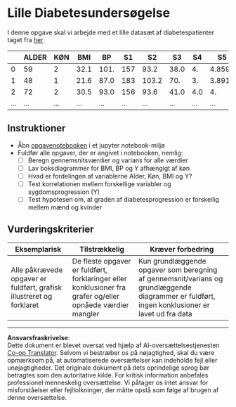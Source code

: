 <!--
CO_OP_TRANSLATOR_METADATA:
{
  "original_hash": "01d1b493e8b51a6ebb42524f6b1bcfff",
  "translation_date": "2025-08-26T21:48:09+00:00",
  "source_file": "1-Introduction/04-stats-and-probability/assignment.md",
  "language_code": "da"
}
-->
# Lille Diabetesundersøgelse

I denne opgave skal vi arbejde med et lille datasæt af diabetespatienter taget fra [her](https://www4.stat.ncsu.edu/~boos/var.select/diabetes.html).

|   | ALDER | KØN | BMI | BP | S1 | S2 | S3 | S4 | S5 | S6 | Y  |
|---|-------|-----|-----|----|----|----|----|----|----|----|----|
| 0 | 59 | 2 | 32.1 | 101. | 157 | 93.2 | 38.0 | 4. | 4.8598 | 87 | 151 |
| 1 | 48 | 1 | 21.6 | 87.0 | 183 | 103.2 | 70. | 3. | 3.8918 | 69 | 75 |
| 2 | 72 | 2 | 30.5 | 93.0 | 156 | 93.6 | 41.0 | 4.0 | 4. | 85 | 141 |
| ... | ... | ... | ... | ...| ...| ...| ...| ...| ...| ...| ... |

## Instruktioner

* Åbn [opgavenotebooken](assignment.ipynb) i et jupyter notebook-miljø
* Fuldfør alle opgaver, der er angivet i notebooken, nemlig:
   * [ ] Beregn gennemsnitsværdier og varians for alle værdier
   * [ ] Lav boksdiagrammer for BMI, BP og Y afhængigt af køn
   * [ ] Hvad er fordelingen af variablerne Alder, Køn, BMI og Y?
   * [ ] Test korrelationen mellem forskellige variabler og sygdomsprogression (Y)
   * [ ] Test hypotesen om, at graden af diabetesprogression er forskellig mellem mænd og kvinder
   
## Vurderingskriterier

Eksemplarisk | Tilstrækkelig | Kræver forbedring
--- | --- | -- |
Alle påkrævede opgaver er fuldført, grafisk illustreret og forklaret | De fleste opgaver er fuldført, forklaringer eller konklusioner fra grafer og/eller opnåede værdier mangler | Kun grundlæggende opgaver som beregning af gennemsnit/varians og grundlæggende diagrammer er fuldført, ingen konklusioner er lavet ud fra data

---

**Ansvarsfraskrivelse**:  
Dette dokument er blevet oversat ved hjælp af AI-oversættelsestjenesten [Co-op Translator](https://github.com/Azure/co-op-translator). Selvom vi bestræber os på nøjagtighed, skal du være opmærksom på, at automatiserede oversættelser kan indeholde fejl eller unøjagtigheder. Det originale dokument på dets oprindelige sprog bør betragtes som den autoritative kilde. For kritisk information anbefales professionel menneskelig oversættelse. Vi påtager os intet ansvar for misforståelser eller fejltolkninger, der måtte opstå som følge af brugen af denne oversættelse.